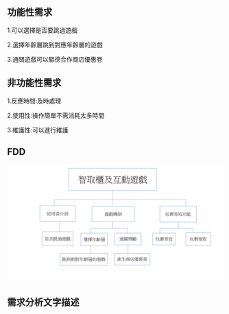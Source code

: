 
## 功能性需求

1.可以選擇是否要跳過遊戲

2.選擇年齡層跳到對應年齡層的遊戲

3.通關遊戲可以驅德合作商店優惠卷




## 非功能性需求
1.反應時間:及時處理

2.使用性:操作簡單不需消耗太多時間

3.維護性:可以進行維護


## FDD
![FDD]( FDD.png "FDD")

## 需求分析文字描述


